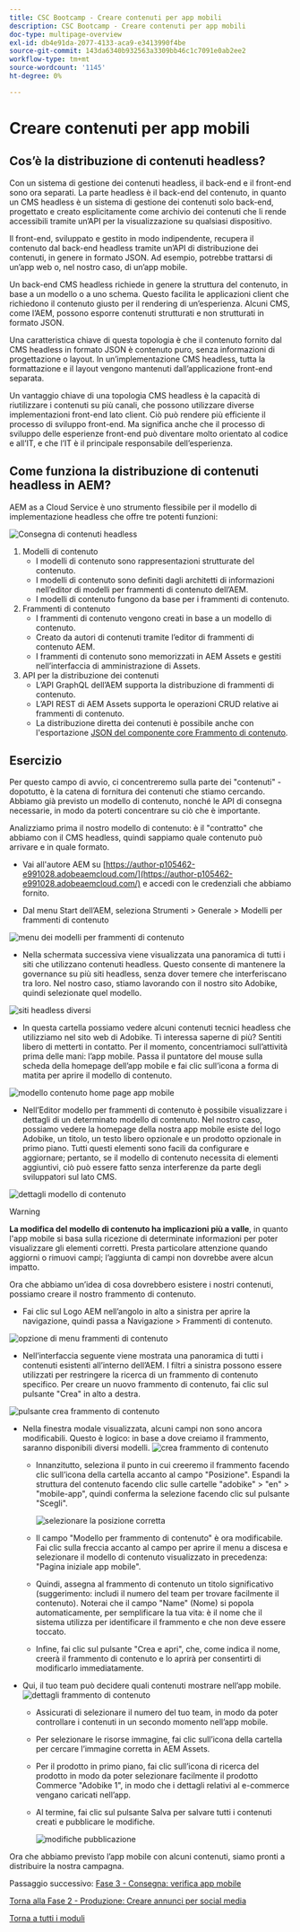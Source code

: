 ```yaml
---
title: CSC Bootcamp - Creare contenuti per app mobili
description: CSC Bootcamp - Creare contenuti per app mobili
doc-type: multipage-overview
exl-id: db4e91da-2077-4133-aca9-e3413990f4be
source-git-commit: 143da6340b932563a3309bb46c1c7091e0ab2ee2
workflow-type: tm+mt
source-wordcount: '1145'
ht-degree: 0%

---
```


# Creare contenuti per app mobili

## Cos’è la distribuzione di contenuti headless?

Con un sistema di gestione dei contenuti headless, il back-end e il front-end sono ora separati. La parte headless è il back-end del contenuto, in quanto un CMS headless è un sistema di gestione dei contenuti solo back-end, progettato e creato esplicitamente come archivio dei contenuti che li rende accessibili tramite un’API per la visualizzazione su qualsiasi dispositivo.

Il front-end, sviluppato e gestito in modo indipendente, recupera il contenuto dal back-end headless tramite un’API di distribuzione dei contenuti, in genere in formato JSON. Ad esempio, potrebbe trattarsi di un’app web o, nel nostro caso, di un’app mobile.

Un back-end CMS headless richiede in genere la struttura del contenuto, in base a un modello o a uno schema. Questo facilita le applicazioni client che richiedono il contenuto giusto per il rendering di un’esperienza. Alcuni CMS, come l’AEM, possono esporre contenuti strutturati e non strutturati in formato JSON.

Una caratteristica chiave di questa topologia è che il contenuto fornito dal CMS headless in formato JSON è contenuto puro, senza informazioni di progettazione o layout. In un’implementazione CMS headless, tutta la formattazione e il layout vengono mantenuti dall’applicazione front-end separata.

Un vantaggio chiave di una topologia CMS headless è la capacità di riutilizzare i contenuti su più canali, che possono utilizzare diverse implementazioni front-end lato client. Ciò può rendere più efficiente il processo di sviluppo front-end. Ma significa anche che il processo di sviluppo delle esperienze front-end può diventare molto orientato al codice e all’IT, e che l’IT è il principale responsabile dell’esperienza.

## Come funziona la distribuzione di contenuti headless in AEM?

AEM as a Cloud Service è uno strumento flessibile per il modello di implementazione headless che offre tre potenti funzioni:

![Consegna di contenuti headless](./images/prod-app-headless.png)

1. Modelli di contenuto
   - I modelli di contenuto sono rappresentazioni strutturate del contenuto.
   - I modelli di contenuto sono definiti dagli architetti di informazioni nell’editor di modelli per frammenti di contenuto dell’AEM.
   - I modelli di contenuto fungono da base per i frammenti di contenuto.
1. Frammenti di contenuto
   - I frammenti di contenuto vengono creati in base a un modello di contenuto.
   - Creato da autori di contenuti tramite l’editor di frammenti di contenuto AEM.
   - I frammenti di contenuto sono memorizzati in AEM Assets e gestiti nell’interfaccia di amministrazione di Assets.
1. API per la distribuzione dei contenuti
   - L’API GraphQL dell’AEM supporta la distribuzione di frammenti di contenuto.
   - L’API REST di AEM Assets supporta le operazioni CRUD relative ai frammenti di contenuto.
   - La distribuzione diretta dei contenuti è possibile anche con l&#39;esportazione [JSON del componente core Frammento di contenuto](https://experienceleague.adobe.com/docs/experience-manager-core-components/using/components/content-fragment-component.html?lang=it).

## Esercizio

Per questo campo di avvio, ci concentreremo sulla parte dei &quot;contenuti&quot; - dopotutto, è la catena di fornitura dei contenuti che stiamo cercando. Abbiamo già previsto un modello di contenuto, nonché le API di consegna necessarie, in modo da poterti concentrare su ciò che è importante.

Analizziamo prima il nostro modello di contenuto: è il &quot;contratto&quot; che abbiamo con il CMS headless, quindi sappiamo quale contenuto può arrivare e in quale formato.

- Vai all&#39;autore AEM su [https://author-p105462-e991028.adobeaemcloud.com/](https://author-p105462-e991028.adobeaemcloud.com/) e accedi con le credenziali che abbiamo fornito.

- Dal menu Start dell’AEM, seleziona Strumenti \> Generale \> Modelli per frammenti di contenuto

![menu dei modelli per frammenti di contenuto](./images/prod-app-cfm.png)

- Nella schermata successiva viene visualizzata una panoramica di tutti i siti che utilizzano contenuti headless. Questo consente di mantenere la governance su più siti headless, senza dover temere che interferiscano tra loro. Nel nostro caso, stiamo lavorando con il nostro sito Adobike, quindi selezionate quel modello.

![siti headless diversi](./images/prod-app-cfm-folder.png)

- In questa cartella possiamo vedere alcuni contenuti tecnici headless che utilizziamo nel sito web di Adobike. Ti interessa saperne di più? Sentiti libero di metterti in contatto. Per il momento, concentriamoci sull’attività prima delle mani: l’app mobile. Passa il puntatore del mouse sulla scheda della homepage dell’app mobile e fai clic sull’icona a forma di matita per aprire il modello di contenuto.

![modello contenuto home page app mobile](./images/prod-app-created-cfm.png)

- Nell’Editor modello per frammenti di contenuto è possibile visualizzare i dettagli di un determinato modello di contenuto. Nel nostro caso, possiamo vedere la homepage della nostra app mobile esiste del logo Adobike, un titolo, un testo libero opzionale e un prodotto opzionale in primo piano. Tutti questi elementi sono facili da configurare e aggiornare; pertanto, se il modello di contenuto necessita di elementi aggiuntivi, ciò può essere fatto senza interferenze da parte degli sviluppatori sul lato CMS.

![dettagli modello di contenuto](./images/prod-app-cfm-details.png)

>[!WARNING]
>
> **La modifica del modello di contenuto ha implicazioni più a valle**, in quanto l&#39;app mobile si basa sulla ricezione di determinate informazioni per poter visualizzare gli elementi corretti. Presta particolare attenzione quando aggiorni o rimuovi campi; l’aggiunta di campi non dovrebbe avere alcun impatto.

Ora che abbiamo un’idea di cosa dovrebbero esistere i nostri contenuti, possiamo creare il nostro frammento di contenuto.

- Fai clic sul Logo AEM nell’angolo in alto a sinistra per aprire la navigazione, quindi passa a Navigazione \> Frammenti di contenuto.

![opzione di menu frammenti di contenuto](./images/prod-cf-ui.png)

- Nell’interfaccia seguente viene mostrata una panoramica di tutti i contenuti esistenti all’interno dell’AEM. I filtri a sinistra possono essere utilizzati per restringere la ricerca di un frammento di contenuto specifico. Per creare un nuovo frammento di contenuto, fai clic sul pulsante &quot;Crea&quot; in alto a destra.

![pulsante crea frammento di contenuto](./images/prod-app-create-cf.png)

- Nella finestra modale visualizzata, alcuni campi non sono ancora modificabili. Questo è logico: in base a dove creiamo il frammento, saranno disponibili diversi modelli.
  ![crea frammento di contenuto](./images/prod-app-create-cf-details.png)
   - Innanzitutto, seleziona il punto in cui creeremo il frammento facendo clic sull’icona della cartella accanto al campo &quot;Posizione&quot;. Espandi la struttura del contenuto facendo clic sulle cartelle &quot;adobike&quot; \> &quot;en&quot; \> &quot;mobile-app&quot;, quindi conferma la selezione facendo clic sul pulsante &quot;Scegli&quot;.

     ![selezionare la posizione corretta](./images/prod-app-folder.png)
   - Il campo &quot;Modello per frammento di contenuto&quot; è ora modificabile. Fai clic sulla freccia accanto al campo per aprire il menu a discesa e selezionare il modello di contenuto visualizzato in precedenza: &quot;Pagina iniziale app mobile&quot;.
   - Quindi, assegna al frammento di contenuto un titolo significativo (suggerimento: includi il numero del team per trovare facilmente il contenuto). Noterai che il campo &quot;Name&quot; (Nome) si popola automaticamente, per semplificare la tua vita: è il nome che il sistema utilizza per identificare il frammento e che non deve essere toccato.
   - Infine, fai clic sul pulsante &quot;Crea e apri&quot;, che, come indica il nome, creerà il frammento di contenuto e lo aprirà per consentirti di modificarlo immediatamente.

- Qui, il tuo team può decidere quali contenuti mostrare nell’app mobile. ![dettagli frammento di contenuto](./images/prod-cf-details.png)
   - Assicurati di selezionare il numero del tuo team, in modo da poter controllare i contenuti in un secondo momento nell’app mobile.
   - Per selezionare le risorse immagine, fai clic sull’icona della cartella per cercare l’immagine corretta in AEM Assets.
   - Per il prodotto in primo piano, fai clic sull’icona di ricerca del prodotto in modo da poter selezionare facilmente il prodotto Commerce &quot;Adobike 1&quot;, in modo che i dettagli relativi al e-commerce vengano caricati nell’app.
   - Al termine, fai clic sul pulsante Salva per salvare tutti i contenuti creati e pubblicare le modifiche.

     ![modifiche pubblicazione](./images/prod-app-publish.png)

Ora che abbiamo previsto l’app mobile con alcuni contenuti, siamo pronti a distribuire la nostra campagna.


Passaggio successivo: [Fase 3 - Consegna: verifica app mobile](../delivery/app.md)

[Torna alla Fase 2 - Produzione: Creare annunci per social media](./social.md)

[Torna a tutti i moduli](../../overview.md)
